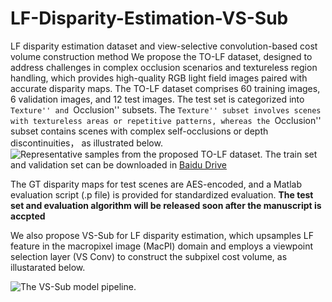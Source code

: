 # LF-Disparity-Estimation-VS-Sub
LF disparity estimation dataset and view-selective convolution-based cost volume construction method
We propose the TO-LF dataset, designed to address challenges in complex occlusion scenarios and textureless region handling, which provides high-quality RGB light field images paired with accurate disparity maps. The TO-LF dataset comprises 60 training images, 6 validation images, and 12 test images.  The test set is categorized into ``Texture'' and ``Occlusion'' subsets. The ``Texture'' subset involves scenes with textureless areas or repetitive patterns, whereas the ``Occlusion'' subset contains scenes with complex self-occlusions or depth discontinuities， as illustrated below.
![Representative samples from the proposed TO-LF dataset.](https://github.com/qingpu1988/LF-Disparity-Estimation-VS-Sub/blob/main/fig1.png)
The train set and validation set can be downloaded in [Baidu Drive](https://pan.baidu.com/s/14pvZdMePc57S2UBqgAjxZg?pwd=dhuu)

The GT disparity maps for test scenes are AES-encoded, and a Matlab evaluation script  (.p file) is provided for standardized evaluation. ****The test set and evaluation algorithm will be released soon after the manuscript is accpted****

 We also propose VS-Sub for LF disparity estimation, which upsamples LF feature in the macropixel image (MacPI) domain and employs a viewpoint selection layer (VS Conv) to construct the subpixel cost volume, as illustarated below.

 ![ The VS-Sub model pipeline.](https://github.com/qingpu1988/LF-Disparity-Estimation-VS-Sub/blob/main/fig2.png)
 
